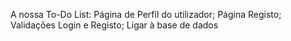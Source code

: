 A nossa To-Do List:
  Página de Perfil do utilizador;
  Página Registo; 
  Validações Login e Registo; 
  Ligar à base de dados
  
